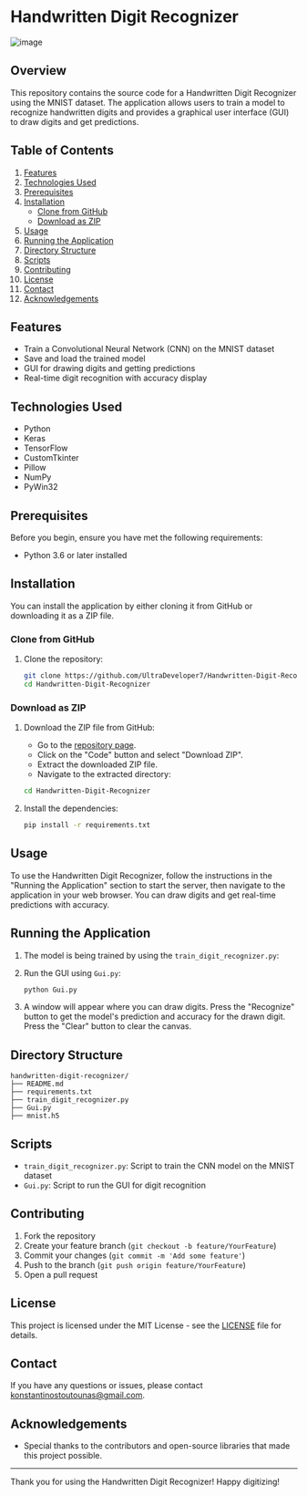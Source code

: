 # Handwritten Digit Recognizer
![image](https://github.com/UltraDeveloper7/Handwritten-Digit-Recognizer/assets/75303541/f3b4ee85-6c45-421b-a651-bdae759e53e2)

## Overview
This repository contains the source code for a Handwritten Digit Recognizer using the MNIST dataset. The application allows users to train a model to recognize handwritten digits and provides a graphical user interface (GUI) to draw digits and get predictions.

## Table of Contents
1. [Features](#features)
2. [Technologies Used](#technologies-used)
3. [Prerequisites](#prerequisites)
4. [Installation](#installation)
    - [Clone from GitHub](#clone-from-github)
    - [Download as ZIP](#download-as-zip)
5. [Usage](#usage)
6. [Running the Application](#running-the-application)
7. [Directory Structure](#directory-structure)
8. [Scripts](#scripts)
9. [Contributing](#contributing)
10. [License](#license)
11. [Contact](#contact)
12. [Acknowledgements](#acknowledgements)

## Features
- Train a Convolutional Neural Network (CNN) on the MNIST dataset
- Save and load the trained model
- GUI for drawing digits and getting predictions
- Real-time digit recognition with accuracy display

## Technologies Used
- Python
- Keras
- TensorFlow
- CustomTkinter
- Pillow
- NumPy
- PyWin32

## Prerequisites
Before you begin, ensure you have met the following requirements:
- Python 3.6 or later installed

## Installation
You can install the application by either cloning it from GitHub or downloading it as a ZIP file.

### Clone from GitHub
1. Clone the repository:
    ```bash
    git clone https://github.com/UltraDeveloper7/Handwritten-Digit-Recognizer.git
    cd Handwritten-Digit-Recognizer
    ```

### Download as ZIP
1. Download the ZIP file from GitHub:
    - Go to the [repository page](https://github.com/UltraDeveloper7/Handwritten-Digit-Recognizer).
    - Click on the "Code" button and select "Download ZIP".
    - Extract the downloaded ZIP file.
    - Navigate to the extracted directory:
    ```bash
    cd Handwritten-Digit-Recognizer
    ```

2. Install the dependencies:
    ```bash
    pip install -r requirements.txt
    ```

## Usage
To use the Handwritten Digit Recognizer, follow the instructions in the "Running the Application" section to start the server, then navigate to the application in your web browser. You can draw digits and get real-time predictions with accuracy.

## Running the Application
1. The model is being trained by using the `train_digit_recognizer.py`:

2. Run the GUI using `Gui.py`:
    ```bash
    python Gui.py
    ```

3. A window will appear where you can draw digits. Press the "Recognize" button to get the model's prediction and accuracy for the drawn digit. Press the "Clear" button to clear the canvas.

## Directory Structure
```
handwritten-digit-recognizer/
├── README.md
├── requirements.txt
├── train_digit_recognizer.py
├── Gui.py
├── mnist.h5
```

## Scripts
- `train_digit_recognizer.py`: Script to train the CNN model on the MNIST dataset
- `Gui.py`: Script to run the GUI for digit recognition

## Contributing
1. Fork the repository
2. Create your feature branch (`git checkout -b feature/YourFeature`)
3. Commit your changes (`git commit -m 'Add some feature'`)
4. Push to the branch (`git push origin feature/YourFeature`)
5. Open a pull request

## License
This project is licensed under the MIT License - see the [LICENSE](LICENSE) file for details.

## Contact
If you have any questions or issues, please contact [konstantinostoutounas@gmail.com](mailto:konstantinostoutounas@gmail.com).

## Acknowledgements
- Special thanks to the contributors and open-source libraries that made this project possible.

---

Thank you for using the Handwritten Digit Recognizer! Happy digitizing!
